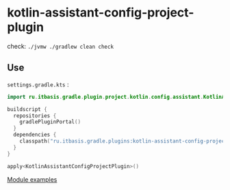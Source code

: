 # kotlin-assistant-config-project-plugin

check: `./jvmw ./gradlew clean check`

## Use

`settings.gradle.kts` :
```kotlin
import ru.itbasis.gradle.plugin.project.kotlin.config.assistant.KotlinAssistantConfigProjectPlugin

buildscript {
  repositories {
    gradlePluginPortal()
  }
  dependencies {
    classpath("ru.itbasis.gradle.plugins:kotlin-assistant-config-project-plugin:VERSION")
  }
}

apply<KotlinAssistantConfigProjectPlugin>()
```

[Module examples](./samples)
